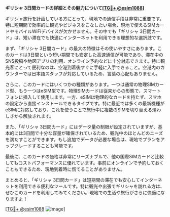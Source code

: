 **ギリシャ 3日間カードの詳細とその魅力について[[TG💪+ @esim1088](https://t.me/s/esim1088)]**

ギリシャ旅行を計画している方にとって、現地での通信手段は非常に重要です。特に短期間で効率的に観光やビジネスをこなしたい場合、現地で使えるSIMカードやモバイルWiFiデバイスが欠かせません。その中でも「ギリシャ 3日間カード」は、短い滞在でも快適にインターネットを利用できる理想的な選択肢です。

まず、「ギリシャ 3日間カード」の最大の特徴はその使いやすさにあります。このカードは3日間という短い期間でも安定した高速通信が可能であり、滞在中のSNS投稿や地図アプリの利用、オンライン予約などに十分対応できます。特に観光客にとって便利なのは、空港到着後すぐに手軽に入手できること。空港内のカウンターでは日本語スタッフが対応しているため、言葉の心配もありません。

さらに、このカードにはいくつかの種類があります。一つは通常の物理SIMカード型、もう一つはeSIM型です。物理SIMカードは従来からの形態で、スマートフォンに挿入して使用します。一方、eSIMは物理的なカードを持たず、スマホの設定から直接インストールできるタイプです。特に最近では多くの最新機種がeSIMに対応しており、これを使うことで旅行中に複数のSIMを切り替える煩わしさから解放されます。

また、「ギリシャ 3日間カード」にはデータ量の制限が設定されていますが、基本的には3日間で十分な容量が確保されているため、観光中のほとんどのニーズを満たすことができます。もし追加でデータが必要な場合は、現地でプランをアップグレードすることも可能です。

最後に、このカードの価格は非常にリーズナブルで、他の国際SIMカードと比較してもコストパフォーマンスに優れています。事前にオンラインで予約しておくこともできるため、現地到着時に慌てることがありません。

まとめると、「ギリシャ 3日間カード」は短期間の滞在でも安心してインターネットを利用できる便利なツールです。特に観光や出張でギリシャを訪れる方は、ぜひこのカードを利用してみてください。現地での生活や旅行がさらに快適になりますよ！

[[TG💪+ @esim1088](https://t.me/s/esim1088) ![Image](https://i.postimg.cc/Y0z9fWf4/image.png)]